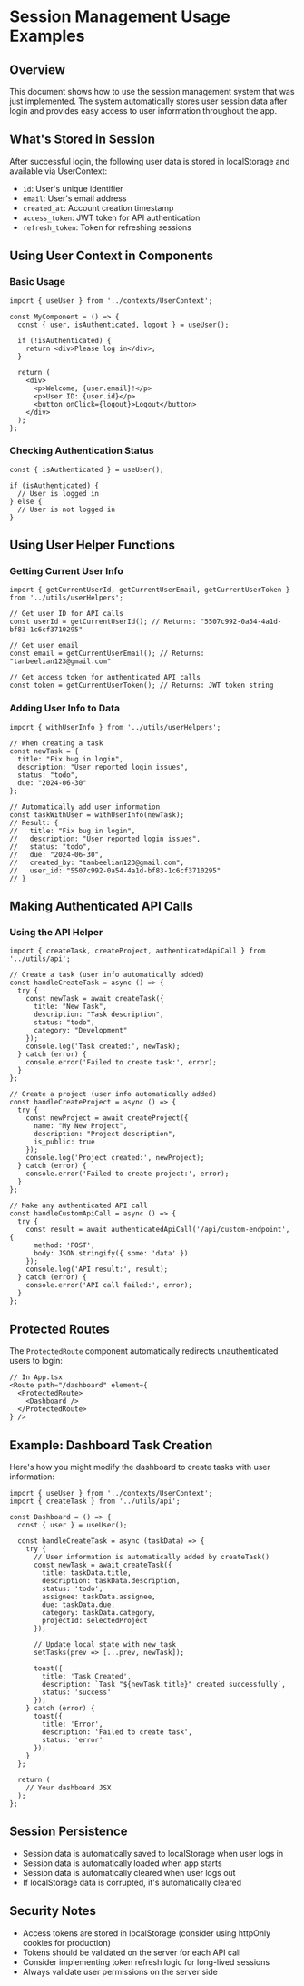 # Session Management Usage Examples

## Overview
This document shows how to use the session management system that was just implemented. The system automatically stores user session data after login and provides easy access to user information throughout the app.

## What's Stored in Session
After successful login, the following user data is stored in localStorage and available via UserContext:
- `id`: User's unique identifier
- `email`: User's email address  
- `created_at`: Account creation timestamp
- `access_token`: JWT token for API authentication
- `refresh_token`: Token for refreshing sessions

## Using User Context in Components

### Basic Usage
```tsx
import { useUser } from '../contexts/UserContext';

const MyComponent = () => {
  const { user, isAuthenticated, logout } = useUser();
  
  if (!isAuthenticated) {
    return <div>Please log in</div>;
  }
  
  return (
    <div>
      <p>Welcome, {user.email}!</p>
      <p>User ID: {user.id}</p>
      <button onClick={logout}>Logout</button>
    </div>
  );
};
```

### Checking Authentication Status
```tsx
const { isAuthenticated } = useUser();

if (isAuthenticated) {
  // User is logged in
} else {
  // User is not logged in
}
```

## Using User Helper Functions

### Getting Current User Info
```tsx
import { getCurrentUserId, getCurrentUserEmail, getCurrentUserToken } from '../utils/userHelpers';

// Get user ID for API calls
const userId = getCurrentUserId(); // Returns: "5507c992-0a54-4a1d-bf83-1c6cf3710295"

// Get user email
const email = getCurrentUserEmail(); // Returns: "tanbeelian123@gmail.com"

// Get access token for authenticated API calls
const token = getCurrentUserToken(); // Returns: JWT token string
```

### Adding User Info to Data
```tsx
import { withUserInfo } from '../utils/userHelpers';

// When creating a task
const newTask = {
  title: "Fix bug in login",
  description: "User reported login issues",
  status: "todo",
  due: "2024-06-30"
};

// Automatically add user information
const taskWithUser = withUserInfo(newTask);
// Result: {
//   title: "Fix bug in login",
//   description: "User reported login issues", 
//   status: "todo",
//   due: "2024-06-30",
//   created_by: "tanbeelian123@gmail.com",
//   user_id: "5507c992-0a54-4a1d-bf83-1c6cf3710295"
// }
```

## Making Authenticated API Calls

### Using the API Helper
```tsx
import { createTask, createProject, authenticatedApiCall } from '../utils/api';

// Create a task (user info automatically added)
const handleCreateTask = async () => {
  try {
    const newTask = await createTask({
      title: "New Task",
      description: "Task description",
      status: "todo",
      category: "Development"
    });
    console.log('Task created:', newTask);
  } catch (error) {
    console.error('Failed to create task:', error);
  }
};

// Create a project (user info automatically added)
const handleCreateProject = async () => {
  try {
    const newProject = await createProject({
      name: "My New Project",
      description: "Project description",
      is_public: true
    });
    console.log('Project created:', newProject);
  } catch (error) {
    console.error('Failed to create project:', error);
  }
};

// Make any authenticated API call
const handleCustomApiCall = async () => {
  try {
    const result = await authenticatedApiCall('/api/custom-endpoint', {
      method: 'POST',
      body: JSON.stringify({ some: 'data' })
    });
    console.log('API result:', result);
  } catch (error) {
    console.error('API call failed:', error);
  }
};
```

## Protected Routes
The `ProtectedRoute` component automatically redirects unauthenticated users to login:

```tsx
// In App.tsx
<Route path="/dashboard" element={
  <ProtectedRoute>
    <Dashboard />
  </ProtectedRoute>
} />
```

## Example: Dashboard Task Creation
Here's how you might modify the dashboard to create tasks with user information:

```tsx
import { useUser } from '../contexts/UserContext';
import { createTask } from '../utils/api';

const Dashboard = () => {
  const { user } = useUser();
  
  const handleCreateTask = async (taskData) => {
    try {
      // User information is automatically added by createTask()
      const newTask = await createTask({
        title: taskData.title,
        description: taskData.description,
        status: 'todo',
        assignee: taskData.assignee,
        due: taskData.due,
        category: taskData.category,
        projectId: selectedProject
      });
      
      // Update local state with new task
      setTasks(prev => [...prev, newTask]);
      
      toast({
        title: 'Task Created',
        description: `Task "${newTask.title}" created successfully`,
        status: 'success'
      });
    } catch (error) {
      toast({
        title: 'Error',
        description: 'Failed to create task',
        status: 'error'
      });
    }
  };
  
  return (
    // Your dashboard JSX
  );
};
```

## Session Persistence
- Session data is automatically saved to localStorage when user logs in
- Session data is automatically loaded when app starts
- Session data is automatically cleared when user logs out
- If localStorage data is corrupted, it's automatically cleared

## Security Notes
- Access tokens are stored in localStorage (consider using httpOnly cookies for production)
- Tokens should be validated on the server for each API call
- Consider implementing token refresh logic for long-lived sessions
- Always validate user permissions on the server side 